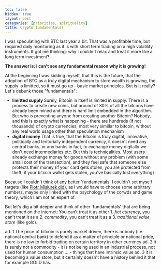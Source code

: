 ```yaml
---
toc: false
hidden: true
layout: post
categories: [priorities, spirituality]
title: Crypto fundamentals?
---
```

I was speculating with BTC last year a bit. That was a profitable time, but required daily monitoring as it is with short term trading on a high volatility instruments. It got me thinking: why I couldn't relax and treat it more like a long term investment?

**The answer is: I can't see any fundamental reason why it is growing!**

At the beginning I was kidding myself, that this is the future, that the adoption of BTC as a truly digital mechanism to store wealth is growing, the supply is limitted, so it must go up - basic market principles. But is it really?
Let's debunk those "fundamentals":
- **limitted supply** Surely, Bitcoin in itself is limited in supply. There is a process to create new coins, but around of 80% of all the bitcons have already been mined and there is hard limit embedded in the algorithm. But who is preventing anyone from creating another Bitcoin? Nobody, and this is exactly what is happening - there are hundreds (if not thousands) of crypto currencies, most very simillar to bitcoin, without any real world usage other than speculation mechanism
- **digital money** That is true, that the Bitcoin is truly digital, innovative, politically and teritorially independent currency, it doesn't need any central banks, or any banks in fact, to exchange money digitally we don't need intermediaries etc. But this is technicalities. Most users already exchange money for goods without any problem (with some small cost of the transaction), and they feel safe that someone else protects their money (if your card gets stolen, you are protected from theft, if your bitcoin wallet gets stolen, you've basically lost everything)

Because I couldn't think of any better 'fundamentals' I couldn't set myself targets (like [Piotr Misiurek did](https://www.zrozumiecbitcoina.pl/2019/12/28/jak-madrze-inwestowac-w-bitcoina-i-krypto/)), as I would have to choose some arbitrary numbers, maybe only linked with the psychology of the corwds and game theory, which I am not an expert of.

But let's dig a bit deeper and think of other 'fundamentals' that are being mentioned on the internet:
You can't treat it as other 1. *fiat currency*, you can't treat it as a 2. *commodity*, you can't treat it as a 3. *traditional value store* (like gold).

ad. 1 The price of bitcoin is purely market driven, there is nobody (i.e. national central bank) to defend it as a matter of principle or national pride, there is no law to forbid trading on certain territory in other currency
ad. 2 it is surely not a commodity - it is not being used in an industrial process, not used for human consumption ... - things that have intrinsic value
ad. 3 it is becoming a value store, but it certainly doesn't have a history behind it that for example GOLD has.
